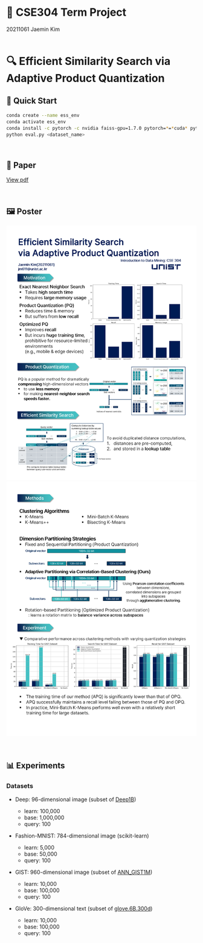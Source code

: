 # 📌 CSE304 Term Project
20211061 Jaemin Kim
<br>
<br>

# 🔍 Efficient Similarity Search via Adaptive Product Quantization

## 🚀 Quick Start
```bash
conda create --name ess_env
conda activate ess_env
conda install -c pytorch -c nvidia faiss-gpu=1.7.0 pytorch=*=*cuda* pytorch-cuda=11 numpy psutil scikit-learn
python eval.py <dataset_name>
```
<br>

## 📄 Paper
[View pdf](https://unistackr0-my.sharepoint.com/:b:/g/personal/jm611_unist_ac_kr/EVvHbGS7CQhBsCpsq4MK7ewBaBIAA30Aoy_EHC2a_byV7Q?e=R7fjeM)

<br>

## 🖼️ Poster
![poster1](./poster/poster1.png)
![poster2](./poster/poster2.png)


<!-- ## Clustering Methods
### 1. K-Means
### 2. K-Means++
### 3. Mini-Batch K-Means
### 4. Bisecting K-Means
<br>

## Partitioning Methods
### 1. Fixed and Sequential Partitioning (Product Quantization)
### 2. Adaptive Partitioning via Correlation-Based Clustering
### 3. Rotation-based Partitioning (Optimized Product Quantization) -->
<br>

## 📊 Experiments
### Datasets
<!-- datasets used: [DOWNLOAD](https://unistackr0-my.sharepoint.com/:u:/g/personal/jm611_unist_ac_kr/ES1UA4V2i45Fmqu-_1BkFW0BhkaE7JAkA9Cha2G5w3G1Ag?e=EKfurg) -->

- Deep: 96-dimensional image (subset of [Deep1B](https://github.com/arbabenko/GNOIMI/blob/master/downloadDeep1B.py))
    - learn: 100,000
    - base: 1,000,000
    - query: 100

- Fashion-MNIST: 784-dimensional image (scikit-learn)
    - learn: 5,000
    - base: 50,000
    - query: 100

- GIST: 960-dimensional image (subset of [ANN_GIST1M](http://corpus-texmex.irisa.fr/))
    - learn: 10,000
    - base: 100,000
    - query: 100

- GloVe: 300-dimensional text (subset of [glove.6B.300d](https://nlp.stanford.edu/projects/glove/))
    - learn: 10,000
    - base: 100,000
    - query: 100

<!-- - SIFT: 128-dimensional ([ANN_SIFT1M](http://corpus-texmex.irisa.fr/))
    - learn: 100,000
    - base: 1,000,000
    - query: 100 -->
